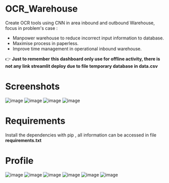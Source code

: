# OCR_Warehouse
Create OCR tools using CNN in area inbound and outbound Warehouse, focus in problem's case : 
- Manpower warehouse to reduce incorrect input information to database.
- Maximise process in paperless.
- Improve time management in operational inbound warehouse.

👉 **Just to remember this dashboard only use for offline activity, there is not any link streamlit deploy due to file temporary database in data.csv**

# Screenshots
![image](https://github.com/DeanAlexander27/OCR_Warehouse/assets/123348110/f6291b02-7ea8-4ea7-a64e-b6f1af1c881e)
![image](https://github.com/DeanAlexander27/OCR_Warehouse/assets/123348110/95a17dcf-32be-42d7-ad4f-f0bb79fc2a54)
![image](https://github.com/DeanAlexander27/OCR_Warehouse/assets/123348110/a10cfc43-af1a-4f2a-8873-6750e1de6217)
![image](https://github.com/DeanAlexander27/OCR_Warehouse/assets/123348110/40b4345a-7569-4da9-945c-810c67caca10)

# Requirements
Install the dependencies with pip , all information can be accessed in file **requirements.txt**

# Profile
![image](https://github.com/DeanAlexander27/OCR_Warehouse/assets/123348110/80de375f-e66d-4d57-99fe-53384ec1b854)
![image](https://github.com/DeanAlexander27/OCR_Warehouse/assets/123348110/75eb0fa0-dfcc-4ac1-9f0b-07b9ac7fdbab)
![image](https://github.com/DeanAlexander27/OCR_Warehouse/assets/123348110/d5c7dd93-4c44-4347-abd2-99ece68275dd)
![image](https://github.com/DeanAlexander27/OCR_Warehouse/assets/123348110/c3e517be-9630-47bf-94fd-baa1aa1fd7d4)
![image](https://github.com/DeanAlexander27/OCR_Warehouse/assets/123348110/ab160ef1-7dfe-4323-9b91-ab6f6404ffbc)
![image](https://github.com/DeanAlexander27/OCR_Warehouse/assets/123348110/cb8b2ddf-873c-4bc8-a0df-fb122d16fbf0)






